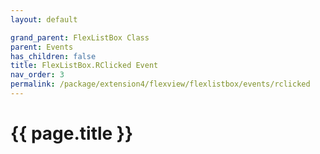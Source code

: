 ```yaml
---
layout: default

grand_parent: FlexListBox Class
parent: Events
has_children: false
title: FlexListBox.RClicked Event
nav_order: 3
permalink: /package/extension4/flexview/flexlistbox/events/rclicked
---
```

# {{ page.title }}